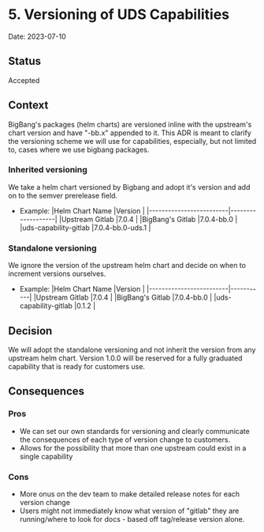 # 5. Versioning of UDS Capabilities

Date: 2023-07-10

## Status

Accepted

## Context

BigBang's packages (helm charts) are versioned inline with the upstream's chart version and have "-bb.x"
appended to it. This ADR is meant to clarify the versioning scheme we will use for capabilities,
especially, but not limited to, cases where we use bigbang packages.

### Inherited versioning

We take a helm chart versioned by Bigbang and adopt it's version and add on to the semver prerelease
field.

- Example:
    |Helm Chart Name          |Version            |
    |-------------------------|-------------------|
    |Upstream Gitlab          |7.0.4              |
    |BigBang's Gitlab         |7.0.4-bb.0         |
    |uds-capability-gitlab    |7.0.4-bb.0-uds.1   |

### Standalone versioning

We ignore the version of the upstream helm chart and decide on when to increment versions ourselves.

- Example:
    |Helm Chart Name          |Version    |
    |-------------------------|-----------|
    |Upstream Gitlab          |7.0.4      |
    |BigBang's Gitlab         |7.0.4-bb.0 |
    |uds-capability-gitlab    |0.1.2      |

## Decision

We will adopt the standalone versioning and not inherit the version from any upstream helm chart. Version 1.0.0 will be
reserved for a fully graduated capability that is ready for customers use.

## Consequences

### Pros

- We can set our own standards for versioning and clearly communicate the consequences of each type of version change
to customers.
- Allows for the possibility that more than one upstream could exist in a single capability

### Cons

- More onus on the dev team to make detailed release notes for each version change
- Users might not immediately know what version of "gitlab" they are running/where to look for docs - based off
tag/release version alone.
